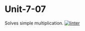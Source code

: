# Unit-7-07
Solves simple multiplication.
 [![linter](https://github.com/Hannah-Jurewicz-Turner/Unit-7-07/workflows/linter/badge.svg)](https://github.com/marketplace/actions/super-linter)
